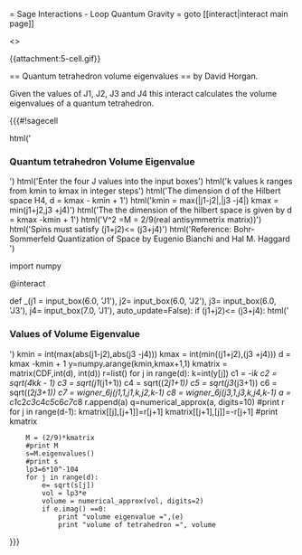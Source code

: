 = Sage Interactions - Loop Quantum Gravity =
goto [[interact|interact main page]]

<<TableOfContents>>

{{attachment:5-cell.gif}}

== Quantum tetrahedron volume eigenvalues ==
by David Horgan. 

Given the values of J1, J2, J3 and J4 this interact calculates the volume eigenvalues of a quantum tetrahedron.

{{{#!sagecell

html('<h3>Quantum tetrahedron Volume Eigenvalue</h3>')
html('Enter the four J values into the input boxes')
html('k values k ranges from kmin to kmax in integer steps')
html('The dimension d of the Hilbert space H4,  d = kmax - kmin + 1')
html('kmin = max(|j1-j2|,|j3 -j4|) kmax = min(j1+j2,j3 +j4)')
html('The the dimension of the hilbert space is given by d = kmax -kmin + 1') 
html('V^2 =M = 2/9(real antisymmetrix matrix))')
html('Spins must satisfy (j1+j2)<= (j3+j4)')
html('Reference: Bohr-Sommerfeld Quantization of Space by Eugenio Bianchi and Hal M. Haggard ')






import numpy



@interact




def _(j1 = input_box(6.0, 'J1'),
      j2= input_box(6.0, 'J2'),
      j3= input_box(6.0, 'J3'),
      j4= input_box(7.0, 'J1'), auto_update=False):
    if (j1+j2)<= (j3+j4):
        html('<h3>Values of Volume Eigenvalue</h3>')
        kmin = int(max(abs(j1-j2),abs(j3 -j4)))
        kmax = int(min((j1+j2),(j3 +j4)))
        d = kmax -kmin + 1
        y=numpy.arange(kmin,kmax+1,1)
        kmatrix = matrix(CDF,int(d), int(d))
        r=list()
        for j in range(d):
            k=int(y[j])
            c1 = -i*k
            c2 = sqrt(4*k*k - 1)
            c3 = sqrt(j1*(j1+1))
            c4 = sqrt((2*j1+1))
            c5 = sqrt(j3*(j3+1))
            c6 = sqrt((2*j3+1))
            c7 = wigner_6j(j1,1,j1,k,j2,k-1)
            c8 = wigner_6j(j3,1,j3,k,j4,k-1)
            a = c1*c2*c3*c4*c5*c6*c7*c8
            r.append(a)
            q=numerical_approx(a, digits=10)
            #print r
        for j in range(d-1):
            kmatrix[[j],[j+1]]=r[j+1]
            kmatrix[[j+1],[j]]=-r[j+1]
            #print kmatrix
    
        M = (2/9)*kmatrix
        #print M
        s=M.eigenvalues()
        #print s    
        lp3=6*10^-104
        for j in range(d):
            e= sqrt(s[j])
            vol = lp3*e
            volume = numerical_approx(vol, digits=2)
            if e.imag() ==0:
                print "volume eigenvalue =",(e)
                print "volume of tetrahedron =", volume
                

}}}
